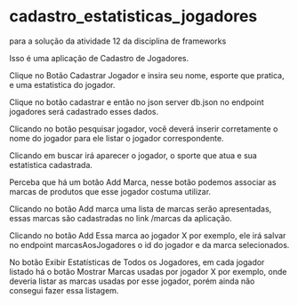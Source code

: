 # cadastro_estatisticas_jogadores
para a solução da atividade 12 da disciplina de frameworks

Isso é uma aplicação de Cadastro de Jogadores.

Clique no Botão Cadastrar Jogador e insira seu nome, esporte 
que pratica, e uma estatistica do jogador.

Clique no botão cadastrar e então no json server db.json
no endpoint jogadores será cadastrado esses dados.

Clicando no botão pesquisar jogador, você deverá inserir corretamente
o nome do jogador para ele listar o jogador correspondente.

Clicando em buscar irá aparecer o jogador, o sporte que atua e sua
estatistica cadastrada.

Perceba que há um botão Add Marca, nesse botão podemos associar
as marcas de produtos que esse jogador costuma utilizar.

Clicando no botão Add marca uma lista de marcas serão apresentadas, essas marcas são cadastradas no link /marcas da aplicação.

Clicando no botão Add Essa marca ao jogador X por exemplo, ele irá salvar no endpoint marcasAosJogadores o id do jogador e da marca selecionados.

No botão Exibir Estatísticas de Todos os Jogadores, em cada jogador listado há o botão Mostrar Marcas usadas por jogador X por exemplo,
onde deveria listar as marcas usadas por esse jogador, porém ainda não consegui fazer essa listagem.
